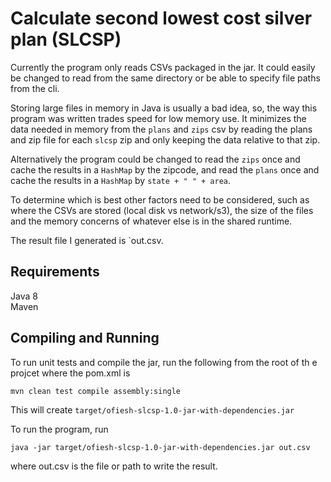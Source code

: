 Calculate second lowest cost silver plan (SLCSP)
=
Currently the program only reads CSVs packaged in the jar.
It could easily be changed to read from the same directory or be able to specify
file paths from the cli.


Storing large files in memory in Java is usually a bad idea,
so, the way this program was written trades speed for low memory use.
It minimizes the data needed in memory from the `plans` and `zips` csv
by reading the plans and zip file for each `slcsp` zip
and only keeping the data relative to that zip.

Alternatively the program could be changed to read the `zips` once and cache the results
in a `HashMap` by the zipcode, and read the `plans` once and cache the results in a `HashMap`
by `state + " " + area`.

To determine which is best other factors need to be considered,
such as where the CSVs are stored (local disk vs network/s3),
the size of the files and the memory concerns of whatever else is in the shared runtime.

The result file I generated is `out.csv.

Requirements
-
  Java 8  
  Maven
  
Compiling and Running
-
To run unit tests and compile the jar, run the following from the root of th e projcet
where the pom.xml is

    mvn clean test compile assembly:single

This will create `target/ofiesh-slcsp-1.0-jar-with-dependencies.jar`

To run the program, run

    java -jar target/ofiesh-slcsp-1.0-jar-with-dependencies.jar out.csv

where out.csv is the file or path to write the result.
